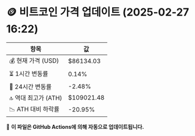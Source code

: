 # 🪙 비트코인 가격 업데이트 (2025-02-27 16:22)

| 항목                | 값 |
|--------------------|----------------|
| 💰 현재 가격 (USD) | $86134.03 |
| ⏳ 1시간 변동률    | 0.14% |
| 📆 24시간 변동률   | -2.48% |
| 🔝 역대 최고가 (ATH) | $109021.48 |
| 📉 ATH 대비 하락률 | -20.95% |

🔄 **이 파일은 GitHub Actions에 의해 자동으로 업데이트됩니다.**
